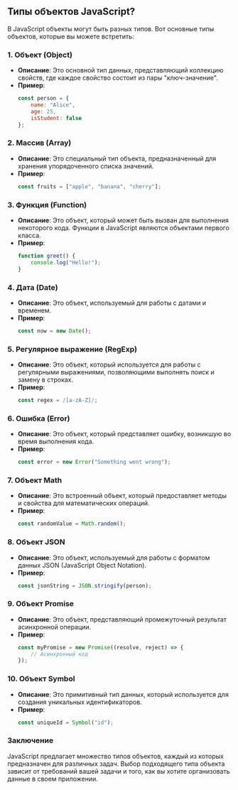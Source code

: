 ## Типы объектов JavaScript?

В JavaScript объекты могут быть разных типов. Вот основные типы объектов, которые вы можете встретить:

### 1. **Объект (Object)**
- **Описание**: Это основной тип данных, представляющий коллекцию свойств, где каждое свойство состоит из пары "ключ-значение".
- **Пример**:
  ```javascript
  const person = {
      name: "Alice",
      age: 25,
      isStudent: false
  };
  ```

### 2. **Массив (Array)**
- **Описание**: Это специальный тип объекта, предназначенный для хранения упорядоченного списка значений.
- **Пример**:
  ```javascript
  const fruits = ["apple", "banana", "cherry"];
  ```

### 3. **Функция (Function)**
- **Описание**: Это объект, который может быть вызван для выполнения некоторого кода. Функции в JavaScript являются объектами первого класса.
- **Пример**:
  ```javascript
  function greet() {
      console.log("Hello!");
  }
  ```

### 4. **Дата (Date)**
- **Описание**: Это объект, используемый для работы с датами и временем.
- **Пример**:
  ```javascript
  const now = new Date();
  ```

### 5. **Регулярное выражение (RegExp)**
- **Описание**: Это объект, который используется для работы с регулярными выражениями, позволяющими выполнять поиск и замену в строках.
- **Пример**:
  ```javascript
  const regex = /[a-zA-Z]/;
  ```

### 6. **Ошибка (Error)**
- **Описание**: Это объект, который представляет ошибку, возникшую во время выполнения кода.
- **Пример**:
  ```javascript
  const error = new Error("Something went wrong");
  ```

### 7. **Объект Math**
- **Описание**: Это встроенный объект, который предоставляет методы и свойства для математических операций.
- **Пример**:
  ```javascript
  const randomValue = Math.random();
  ```

### 8. **Объект JSON**
- **Описание**: Это объект, используемый для работы с форматом данных JSON (JavaScript Object Notation).
- **Пример**:
  ```javascript
  const jsonString = JSON.stringify(person);
  ```

### 9. **Объект Promise**
- **Описание**: Это объект, представляющий промежуточный результат асинхронной операции.
- **Пример**:
  ```javascript
  const myPromise = new Promise((resolve, reject) => {
      // Асинхронный код
  });
  ```

### 10. **Объект Symbol**
- **Описание**: Это примитивный тип данных, который используется для создания уникальных идентификаторов.
- **Пример**:
  ```javascript
  const uniqueId = Symbol("id");
  ```

### Заключение
JavaScript предлагает множество типов объектов, каждый из которых предназначен для различных задач. Выбор подходящего типа объекта зависит от требований вашей задачи и того, как вы хотите организовать данные в своем приложении.
